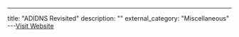 ---
title: "ADIDNS Revisited"
description: ""
external_category: "Miscellaneous"
---[Visit Website](https://blog.netspi.com/adidns-revisited/)

